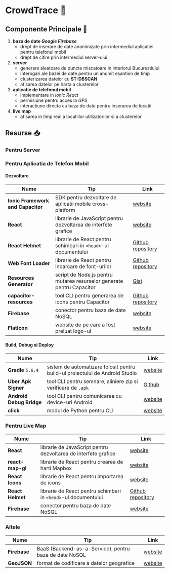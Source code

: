# CrowdTrace :busts_in_silhouette:

## Componente Principale :open_file_folder:

1. **baza de date *Google Firebase***
	- drept de inserare de date anonimizate prin intermediul aplicatiei pentru telefonul mobil
	- drept de citire prin intermediul server-ului
2. **server**
	- generare aleatoare de puncte miscatoare in interiorul Bucurestiului
	- interogari ale bazei de date pentru un anumit esantion de timp
	- clusterizarea datelor cu **ST-DBSCAN**
	- afisarea datelor pe harta a clusterelor
3. **aplicatie de telefonul mobil**
	- implementare in *Ionic React*
	- permisiune pentru acces la *GPS*
	- interactiune directa cu baza de date pentru inserarea de locatii
4. **live map**
	- afisarea in timp real a locatiilor utilizatorilor si a clusterelor

## Resurse :inbox_tray:

### Pentru Server

### Pentru Aplicatia de Telefon Mobil

#### Dezvoltare

| Nume                              | Tip                                                                           | Link                                                                     |
|-----------------------------------|-------------------------------------------------------------------------------|--------------------------------------------------------------------------|
| **Ionic Framework and Capacitor** | SDK pentru dezvoltare de aplicatii mobile cross-platform                      | [website](https://ionicframework.com)                                    |
| **React**                         | librarie de JavaScript pentru dezvoltarea de interfete grafice                | [website](https://reactjs.org)                                           |
| **React Helmet**                  | librarie de React pentru schimbari in `<head>`-ul documentului                | [Github repository](https://github.com/nfl/react-helmet)                 |
| **Web Font Loader**               | librarie de React pentru incarcare de font-urilor                             | [Github repository](https://github.com/typekit/webfontloader)            |
| **Resources Generator**           | script de Node.js pentru mutarea resurselor generate pentru Capacitor         | [Gist](https://gist.github.com/dalezak/a6b1de39091f4ace220695d72717ac71) |
| **capacitor-resources**           | tool CLI pentru generarea de icons pentru Capacitor                           | [Github repository](https://github.com/leopq/capacitor-resources)        |
| **Firebase**                      | conector pentru baza de date NoSQL                                            | [website](https://firebase.google.com)                                   |
| **FlatIcon**                      | website de pe care a fost preluat logo-ul                                     | [website](https://www.flaticon.com)                                      |

#### Build, Debug si Deploy

| Nume                              | Tip                                                                           | Link                                                                     |
|-----------------------------------|-------------------------------------------------------------------------------|--------------------------------------------------------------------------|
| **Gradle** `5.6.4`                | sistem de automatizare folosit pentru build-ul proiectului de Android Studio  | [website](https://gradle.org)                                            |
| **Uber Apk Signer**               | tool CLI pentru semnare, aliniere zip si verificare de `.apk`                 | [Github](https://github.com/patrickfav/uber-apk-signer)                  |
| **Android Debug Bridge**          | tool CLI pentru comunicarea cu device-uri Android                             | [website](https://developer.android.com/studio/command-line/adb)         |
| **click**                         | modul de Python pentru CLI                                                    | [website](https://click.palletsprojects.com/en/7.x)                      |

### Pentru Live Map

| Nume                              | Tip                                                                           | Link                                                                     |
|-----------------------------------|-------------------------------------------------------------------------------|--------------------------------------------------------------------------|
| **React**                         | librarie de JavaScript pentru dezvoltarea de interfete grafice                | [website](https://reactjs.org)                                           |
| **react-map-gl**                  | librarie de React pentru crearea de harti Mapbox                              | [website](http://visgl.github.io/react-map-gl)                           |
| **React Icons**                   | librarie de React pentru importarea de icons                                  | [website](https://react-icons.github.io/react-icons)                     |
| **React Helmet**                  | librarie de React pentru schimbari in `<head>`-ul documentului                | [Github repository](https://github.com/nfl/react-helmet)                 |
| **Firebase**                      | conector pentru baza de date NoSQL                                            | [website](https://firebase.google.com)                                   |

### Altele

| Nume                              | Tip                                                                           | Link                                                                     |
|-----------------------------------|-------------------------------------------------------------------------------|--------------------------------------------------------------------------|
| **Firebase**                      | BaaS (Backend-as-a-Service), pentru baza de date NoSQL                        | [website](https://firebase.google.com)                                   |
| **GeoJSON**                       | format de codificare a datelor geografice                                     | [website](https://geojson.org)                                           |